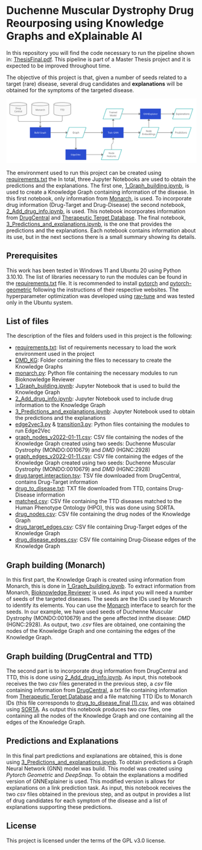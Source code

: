 # Duchenne Muscular Dystrophy Drug Reourposing using Knowledge Graphs and eXplainable AI

In this repository you will find the code necessary to run the pipeline shown in: [ThesisFinal.pdf](Other%20Files/ThesisFinal.pdf). This pipeline is part of a Master Thesis project and it is expected to be improved throughout time. 

The objective of this project is that, given a number of seeds related to a target (rare) disease, several drug candidates and **explanations** will be obtained for the symptoms of the targeted disease.

![](Other%20Files/Pipeline.png)

The environment used to run this project can be created using  [requirements.txt](requirements.txt) the In total, three Jupyter Notebooks are used to obtain the predictions and the explanations. The first one, [1_Graph_building.ipynb](Notebooks/1_Graph_building.ipynb), is used to create a Knowledge Graph containing information of the disease. In this first notebook, only information from [Monarch](https://monarchinitiative.org/), is used. To incorporate drug information (Drug-Target and Drug-Disease) the second notebook, [2_Add_drug_info.ipynb](Notebooks/2_Add_drug_info.ipynb), is used. This notebook incorporates information from [DrugCentral](https://drugcentral.org/) and [Therapeutic Terget Database](http://db.idrblab.net/ttd/). The final notebook, [3_Predictions_and_explanations.ipynb](Notebooks/3_Predictions_and_explanations.ipynb), is the one that provides the predictions and the explanations. Each notebook contains information about its use, but in the next sections there is a small summary showing its details.

## Prerequisites

This work has been tested in Windows 11 and Ubuntu 20 using Python 3.10.10. The list of libraries necessary to run the modules can be found in the [requirements.txt](requirements.txt) file. It is recommended to install [pytorch](https://pytorch.org/get-started/locally/) and [pytorch-geometric](https://pytorch-geometric.readthedocs.io/en/latest/install/installation.html) following the instructions of their respective websites. The hyperparameter optimization was developed using [ray-tune](https://docs.ray.io/en/latest/tune/index.html) and was tested only in the Ubuntu system.

## List of files

The description of the files and folders used in this project is the following: 

* [requirements.txt](requirements.txt): list of requirements necessary to load the work environment used in the project
* [DMD_KG](DMD_KG): Folder containing the files to necessary to create the Knowledge Graphs 
* [monarch.py](Libraries/monarch.py): Python file containing the necessary modules to run Bioknowledge Reviewer
* [1_Graph_building.ipynb](Notebooks/1_Graph_building.ipynb): Jupyter Notebook that is used to build the Knowledge Graph
* [2_Add_drug_info.ipynb](Notebooks/2_Add_drug_info.ipynb): Jupyter Notebook used to include drug information to the Knowledge Graph
* [3_Predictions_and_explanations.ipynb](Notebooks/3_Predictions_and_explanations.ipynb): Jupyter Notebook used to obtain the predictions and the explanations
* [edge2vec3.py](Libraries/edge2vec3.py) & [transition3.py](Libraries/transition3.py): Python files containing the modules to run Edge2Vec
* [graph_nodes_v2022-01-11.csv](Data/graph_nodes_v2022-01-11.csv): CSV file containing the nodes of the Knowledge Graph created using two seeds: Duchenne Muscular Dystrophy (MONDO:0010679) and *DMD* (HGNC:2928)
* [graph_edges_v2022-01-11.csv](Data/graph_edges_v2022-01-11.csv): CSV file containing the edges of the Knowledge Graph created using two seeds: Duchenne Muscular Dystrophy (MONDO:0010679) and *DMD* (HGNC:2928)
* [drug.target.interaction.tsv](Data/drug.target.interaction.tsv): TSV file downloaded from DrugCentral, contains Drug-Target information
* [drug_to_disease.txt](Data/drug_to_disease.txt): TXT file downloaded from TTD, contains Drug-Disease information
* [matched.csv](Data/matched.csv): CSV file containing the TTD diseases matched to the Human Phenotype Ontology (HPO), this was done using SORTA.
* [drug_nodes.csv](Data/drug_nodes.csv): CSV file containing the drug nodes of the Knowledge Graph
* [drug_target_edges.csv](Data/drug_target_edges.csv): CSV file containing Drug-Target edges of the Knowledge Graph
* [drug_disease_edges.csv](Data/drug_disease_edges.csv): CSV file containing Drug-Disease edges of the Knowledge Graph


## Graph building (Monarch)

In this first part, the Knowledge Graph is created using information from Monarch, this is done in [1_Graph_building.ipynb](Notebooks/1_Graph_building.ipynb). To extract information from Monarch, [Bioknowledge Reviewer](https://github.com/NuriaQueralt/bioknowledge-reviewer) is used. As input you will need a number of seeds of the targeted diseases. The seeds are the IDs used by Monarch to identify its elements. You can use the [Monarch](https://monarchinitiative.org/) interface to search for the seeds. In our example, we have used seeds of Duchenne Muscular Dystrophy (MONDO:0010679) and the gene affected innthe disease: *DMD* (HGNC:2928). As output, two *.csv* files are obtained, one containing the nodes of the Knowledge Graph and one containing the edges of the Knowledge Graph. 

## Graph building (DrugCentral and TTD)

The second part is to incorporate drug information from DrugCentral and TTD, this is done using [2_Add_drug_info.ipynb](Notebooks/2_Add_drug_info.ipynb). As input, this notebook receives the two *csv* files generated in the previous step, a *csv* file containing information from [DrugCentral](https://unmtid-shinyapps.net/download/DrugCentral/2021_09_01/drug.target.interaction.tsv.gz), a *txt* file containing information from [Therapeutic Terget Database](http://db.idrblab.net/ttd/sites/default/files/ttd_database/P1-05-Drug_disease.txt) and a file matching TTD IDs to Monarch IDs (this file corresponds to [drug_to_disease_final (1).csv](drug_to_disease_final%20(1).csv), and was obtained using [SORTA](https://sorta.molgeniscloud.org/menu/main/sorta?). As output this notebook produces two *csv* files, one containing all the nodes of the Knowledge Graph and one containing all the edges of the Knowledge Graph.

## Predictions and Explanations

In this final part predictions and explanations are obtained, this is done using [3_Predictions_and_explanations.ipynb](Notebooks/3_Predictions_and_explanations.ipynb). To obtain predictions a Graph Neural Network (GNN) model was build. This model was created using *Pytorch Geometric* and *DeepSnap*. To obtain the explanations a modified version of GNNExplainer is used. This modified version is allows for explanations on a link prediction task. As input, this notebook receives the two *csv* files obtained in the previous step, and as output in provides a list of drug candidates for each symptom of the disease and a list of explanations supporting these predictions. 

## License

This project is licensed under the terms of the GPL v3.0 license.
